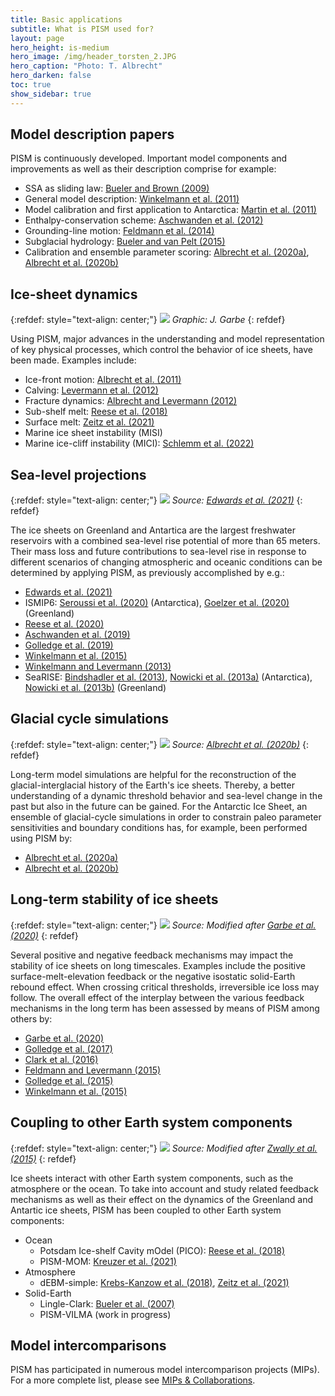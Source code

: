 ```yaml
---
title: Basic applications
subtitle: What is PISM used for?
layout: page
hero_height: is-medium
hero_image: /img/header_torsten_2.JPG
hero_caption: "Photo: T. Albrecht"
hero_darken: false
toc: true
show_sidebar: true
---
```


## Model description papers

PISM is continuously developed. Important model components and improvements as well as their description comprise
for example:

* SSA as sliding law: [Bueler and Brown (2009)](https://doi.org/10.1029/2008JF001179)
* General model description: [Winkelmann et al. (2011)](https://doi.org/10.5194/tc-5-715-2011)
* Model calibration and first application to Antarctica: [Martin et al. (2011)](https://doi.org/10.5194/tc-5-727-2011)
* Enthalpy-conservation scheme: [Aschwanden et al. (2012)](https://doi.org/10.3189/2012JoG11J088)
* Grounding-line motion: [Feldmann et al. (2014)](https://doi.org/10.3189/2014JoG13J093)
* Subglacial hydrology: [Bueler and van Pelt (2015)](https://doi.org/10.5194/gmd-8-1613-2015)
* Calibration and ensemble parameter scoring: [Albrecht et al. (2020a)](https://doi.org/10.5194/tc-14-599-2020), [Albrecht et al. (2020b)](https://doi.org/10.5194/tc-14-633-2020)

## Ice-sheet dynamics

{:refdef: style="text-align: center;"}
![](/img/basics/IceSheetDyn_Julius.jpg)
*Graphic: J. Garbe*
{: refdef}

Using PISM, major advances in the understanding and model representation of key physical processes, which control the behavior of ice sheets, have been made. Examples include: 

* Ice-front motion: [Albrecht et al. (2011)](https://doi.org/10.5194/tc-5-35-2011)
* Calving: [Levermann et al. (2012)](https://doi.org/10.5194/tc-6-273-2012)
* Fracture dynamics: [Albrecht and Levermann (2012)](https://doi.org/10.3189/2012JoG11J191)
* Sub-shelf melt: [Reese et al. (2018)](https://doi.org/10.5194/tc-12-1969-2018)
* Surface melt: [Zeitz et al. (2021)](https://doi.org/10.5194/tc-15-5739-2021)
* Marine ice sheet instability (MISI)
* Marine ice-cliff instability (MICI): [Schlemm et al. (2022)](https://doi.org/10.5194/tc-16-1979-2022)

## Sea-level projections

{:refdef: style="text-align: center;"}
![](/img/basics/SLR_Edwards2021.png)
*Source: [Edwards et al. (2021)](https://doi.org/10.1038/s41586-021-03302-y)*
{: refdef}

The ice sheets on Greenland and Antartica are the largest freshwater reservoirs with a combined sea-level rise potential of more than 65 meters. Their mass loss and future contributions to sea-level rise in response to different scenarios of changing atmospheric and oceanic conditions can be determined by applying PISM, as previously accomplished by e.g.:

* [Edwards et al. (2021)](https://doi.org/10.1038/s41586-021-03302-y)
* ISMIP6: [Seroussi et al. (2020)](https://doi.org/10.5194/tc-14-3033-2020) (Antarctica), [Goelzer et al. (2020)](https://doi.org/10.5194/tc-14-3071-2020) (Greenland)
* [Reese et al. (2020)](https://doi.org/10.5194/tc-14-3097-2020)
* [Aschwanden et al. (2019)](https://doi.org/10.1126/sciadv.aav9396)
* [Golledge et al. (2019)](https://doi.org/10.1038/s41586-019-0889-9)
* [Winkelmann et al. (2015)](https://doi.org/10.1126/sciadv.1500589)
* [Winkelmann and Levermann (2013)](https://doi.org/10.1007/s00382-012-1471-4)
* SeaRISE: [Bindshadler et al. (2013)](https://doi.org/10.3189/2013JoG12J125), [Nowicki et al. (2013a)](https://doi.org/10.1002/jgrf.20081) (Antarctica), [Nowicki et al. (2013b)](https://doi.org/10.1002/jgrf.20076) (Greenland)

## Glacial cycle simulations

{:refdef: style="text-align: center;"}
![](/img/basics/GlacialCycle_Albrecht2020.png)
*Source: [Albrecht et al. (2020b)](https://doi.org/10.5194/tc-14-633-2020)*
{: refdef}

Long-term model simulations are helpful for the reconstruction of the glacial-interglacial history of the Earth's ice sheets. Thereby, a better understanding of a dynamic threshold behavior and sea-level change in the past but also in the future can be gained. For the Antarctic Ice Sheet, an ensemble of glacial-cycle simulations in order to constrain paleo parameter sensitivities and boundary conditions has, for example, been performed using PISM by:

* [Albrecht et al. (2020a)](https://doi.org/10.5194/tc-14-599-2020)
* [Albrecht et al. (2020b)](https://doi.org/10.5194/tc-14-633-2020)

## Long-term stability of ice sheets

{:refdef: style="text-align: center;"}
![](/img/basics/Hysteresis_Julius.png)
*Source: Modified after [Garbe et al. (2020)](https://doi.org/10.1038/s41586-020-2727-5)*
{: refdef}

Several positive and negative feedback mechanisms may impact the stability of ice sheets on long timescales. Examples include the positive surface-melt-elevation feedback or the negative isostatic solid-Earth rebound effect. When crossing critical thresholds, irreversible ice loss may follow. The overall effect of the interplay between the various feedback mechanisms in the long term has been assessed by means of PISM among others by:

* [Garbe et al. (2020)](https://doi.org/10.1038/s41586-020-2727-5)
* [Golledge et al. (2017)](https://doi.org/10.1002/2016GL072422)
* [Clark et al. (2016)](https://doi.org/10.1038/nclimate2923)
* [Feldmann and Levermann (2015)](https://doi.org/10.1073/pnas.1512482112)
* [Golledge et al. (2015)](https://doi.org/10.1038/nature15706)
* [Winkelmann et al. (2015)](https://doi.org/10.1126/sciadv.1500589)


## Coupling to other Earth system components

{:refdef: style="text-align: center;"}
![](/img/basics/CouplingComponents_Zwally2015.png)
*Source: Modified after [Zwally et al. (2015)](https://doi.org/10.3189/2015JoG15J071)*
{: refdef}

Ice sheets interact with other Earth system components, such as the atmosphere or the ocean. To take into account and study related feedback mechanisms as well as their effect on the dynamics of the Greenland and Antartic ice sheets, PISM has been coupled to other Earth system components:

* Ocean
  * Potsdam Ice-shelf Cavity mOdel (PICO): [Reese et al. (2018)](https://doi.org/10.5194/tc-12-1969-2018)
  * PISM-MOM: [Kreuzer et al. (2021)](https://doi.org/10.5194/gmd-14-3697-2021)
* Atmosphere
  * dEBM-simple: [Krebs-Kanzow et al. (2018)](https://doi.org/10.5194/tc-12-3923-2018), [Zeitz et al. (2021)](https://doi.org/10.5194/tc-15-5739-2021)
* Solid-Earth
  * Lingle-Clark: [Bueler et al. (2007)](https://doi.org/10.3189/172756407782871567)
  * PISM-VILMA (work in progress)

## Model intercomparisons

PISM has participated in numerous model intercomparison projects (MIPs). For a more complete list, please see [MIPs & Collaborations](/collaborations/).